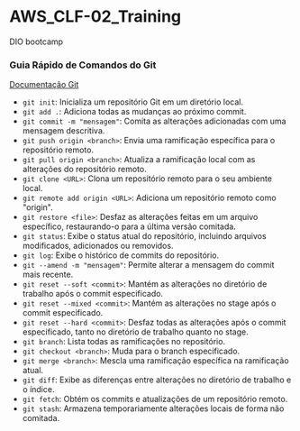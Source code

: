 # AWS_CLF-02_Training
DIO bootcamp

### Guia Rápido de Comandos do Git
[Documentação Git](https://git-scm.com/docs)
- `git init`: Inicializa um repositório Git em um diretório local.
- `git add .`: Adiciona todas as mudanças ao próximo commit.
- `git commit -m "mensagem"`: Comita as alterações adicionadas com uma mensagem descritiva.
- `git push origin <branch>`: Envia uma ramificação específica para o repositório remoto.
- `git pull origin <branch>`: Atualiza a ramificação local com as alterações do repositório remoto.
- `git clone <URL>`: Clona um repositório remoto para o seu ambiente local.
- `git remote add origin <URL>`: Adiciona um repositório remoto como "origin".
- `git restore <file>`: Desfaz as alterações feitas em um arquivo específico, restaurando-o para a última versão comitada.
- `git status`: Exibe o status atual do repositório, incluindo arquivos modificados, adicionados ou removidos.
- `git log`: Exibe o histórico de commits do repositório.
- `git --amend -m "mensagem"`: Permite alterar a mensagem do commit mais recente.
- `git reset --soft <commit>`: Mantém as alterações no diretório de trabalho após o commit especificado.
- `git reset --mixed <commit>`: Mantém as alterações no stage após o commit especificado.
- `git reset --hard <commit>`: Desfaz todas as alterações após o commit especificado, tanto no diretório de trabalho quanto no stage.
- `git branch`: Lista todas as ramificações no repositório.
- `git checkout <branch>`: Muda para o branch especificado.
- `git merge <branch>`: Mescla uma ramificação específica na ramificação atual.
- `git diff`: Exibe as diferenças entre alterações no diretório de trabalho e o índice.
- `git fetch`: Obtém os commits e atualizações de um repositório remoto.
- `git stash`: Armazena temporariamente alterações locais de forma não comitada.
